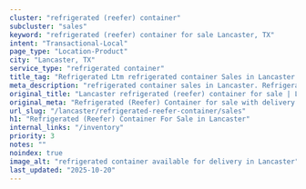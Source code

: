 ```yaml
---
cluster: "refrigerated (reefer) container"
subcluster: "sales"
keyword: "refrigerated (reefer) container for sale Lancaster, TX"
intent: "Transactional-Local"
page_type: "Location-Product"
city: "Lancaster, TX"
service_type: "refrigerated container"
title_tag: "Refrigerated Ltm refrigerated container Sales in Lancaster | LC Container"
meta_description: "refrigerated container sales in Lancaster. Refrigerated containers with climate control. Fast delivery, competitive pricing. Serving refrigerated reefer container area. Quote ID: ATF. Call (214) 524-4168 for your free quote today."
original_title: "Lancaster refrigerated (reefer) container for sale | LC"
original_meta: "Refrigerated (Reefer) Container for sale with delivery in Lancaster, TX. LC Container — local Since 2003. Get pricing today."
url_slug: "/lancaster/refrigerated-reefer-container/sales"
h1: "Refrigerated (Reefer) Container For Sale in Lancaster"
internal_links: "/inventory"
priority: 3
notes: ""
noindex: true
image_alt: "refrigerated container available for delivery in Lancaster"
last_updated: "2025-10-20"
---
```


<!-- TODO: Add unique city/inventory copy, images, and internal links here. -->
